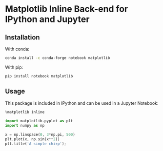 # Matplotlib Inline Back-end for IPython and Jupyter 
 
## Installation 
 
With conda: 
 
```bash 
conda install -c conda-forge notebook matplotlib 
``` 
 
With pip: 
 
```bash 
pip install notebook matplotlib 
``` 
 
## Usage 
 
This package is included in IPython and can be used in a Jupyter Notebook: 
 
```python 
%matplotlib inline 
 
import matplotlib.pyplot as plt 
import numpy as np 
 
x = np.linspace(0, 3*np.pi, 500) 
plt.plot(x, np.sin(x**2)) 
plt.title('A simple chirp'); 
``` 
